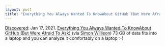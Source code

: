 ```yaml
---
layout: post
title: "Everything You Always Wanted To KnowAbout GitHub (But Were Afraid To Ask)"
---
```

[Discovered](http://rolandtanglao.com/2020/07/29/p1-blogthis-checkvist-list-links-to-blog/): Jan 17, 2021. [Everything You Always Wanted To KnowAbout GitHub (But Were Afraid To Ask)](https://gh.clickhouse.tech/explorer/#download-the-dataset) (via [Simon Willison](https://simonwillison.net/2021/Jan/5/clickhouse-github/)) 73 GB of data fits into a laptop and you can analyze it comfortably on a laptop :-)
